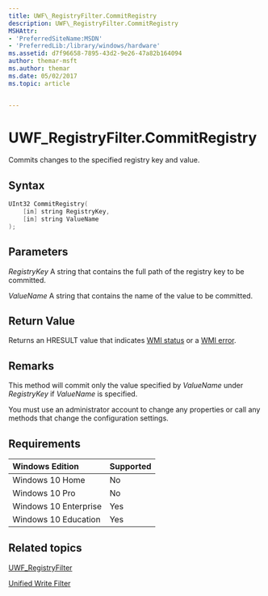 ```yaml
---
title: UWF\_RegistryFilter.CommitRegistry
description: UWF\_RegistryFilter.CommitRegistry
MSHAttr:
- 'PreferredSiteName:MSDN'
- 'PreferredLib:/library/windows/hardware'
ms.assetid: d7f96658-7895-43d2-9e26-47a82b164094
author: themar-msft
ms.author: themar
ms.date: 05/02/2017
ms.topic: article


---
```

# UWF\_RegistryFilter.CommitRegistry

Commits changes to the specified registry key and value.

## Syntax

```powershell
UInt32 CommitRegistry(
    [in] string RegistryKey,
    [in] string ValueName
);
```

## Parameters

<a href="" id="registrykey"></a>*RegistryKey*
A string that contains the full path of the registry key to be committed.

<a href="" id="valuename"></a>*ValueName*
A string that contains the name of the value to be committed.

## Return Value

Returns an HRESULT value that indicates [WMI status](http://go.microsoft.com/fwlink/p/?LinkID=208318) or a [WMI error](http://go.microsoft.com/fwlink/p/?LinkID=208317).

## Remarks

This method will commit only the value specified by *ValueName* under *RegistryKey* if *ValueName* is specified.

You must use an administrator account to change any properties or call any methods that change the configuration settings.

## Requirements

| Windows Edition       | Supported |
|:----------------------|:----------|
| Windows 10 Home       | No        |
| Windows 10 Pro        | No        |
| Windows 10 Enterprise | Yes       |
| Windows 10 Education  | Yes       |

## Related topics

[UWF\_RegistryFilter](uwf-registryfilter.md)

[Unified Write Filter](unified-write-filter.md)
